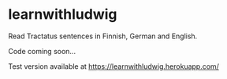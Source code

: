# learnwithludwig
Read Tractatus sentences in Finnish, German and English.

Code coming soon...

Test version available at https://learnwithludwig.herokuapp.com/
